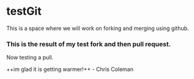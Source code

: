 # testGit
This is a space where we will work on forking and merging using github.

### This is the result of my test fork and then pull request.
Now testing a pull.

++im glad it is getting warmer!++ - Chris Coleman
